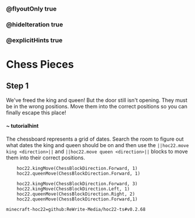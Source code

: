 ### @flyoutOnly true
### @hideIteration true
### @explicitHints true


# Chess Pieces

## Step 1
We've freed the king and queen! But the door still isn't opening. They must be in the wrong positions. Move them into the correct positions so you can finally escape this place!

#### ~ tutorialhint 
The chessboard represents a grid of dates. Search the room to figure out what dates the king and queen should be on and then use the ``||hoc22.move king <direction>||`` and ``||hoc22.move queen <direction>||`` blocks to move them into their correct positions.

```ghost
    hoc22.kingMove(ChessBlockDirection.Forward, 1)
    hoc22.queenMove(ChessBlockDirection.Forward, 1)

```
```template
    hoc22.kingMove(ChessBlockDirection.Forward, 3)
    hoc22.kingMove(ChessBlockDirection.Left, 1)
    hoc22.queenMove(ChessBlockDirection.Right, 2)
    hoc22.queenMove(ChessBlockDirection.Forward,1)          
```

```package
minecraft-hoc22=github:ReWrite-Media/hoc22-ts#v0.2.68
```